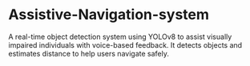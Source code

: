 # Assistive-Navigation-system
A real-time object detection system using YOLOv8 to assist visually impaired individuals with voice-based feedback. It detects objects and estimates distance to help users navigate safely.
